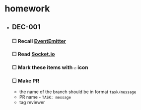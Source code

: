 # homework

* ## DEC-001
  ### ☐ Recall [EventEmitter](https://nodejs.org/api/events.html)
  ### ☐ Read [Socket.io](https://socket.io)
  ### ☐ Mark these items with `☑` icon
  ### ☐ Make PR
    * the name of the branch should be in format `task/message`
    * PR name - `TASK: message`
    * tag reviewer

